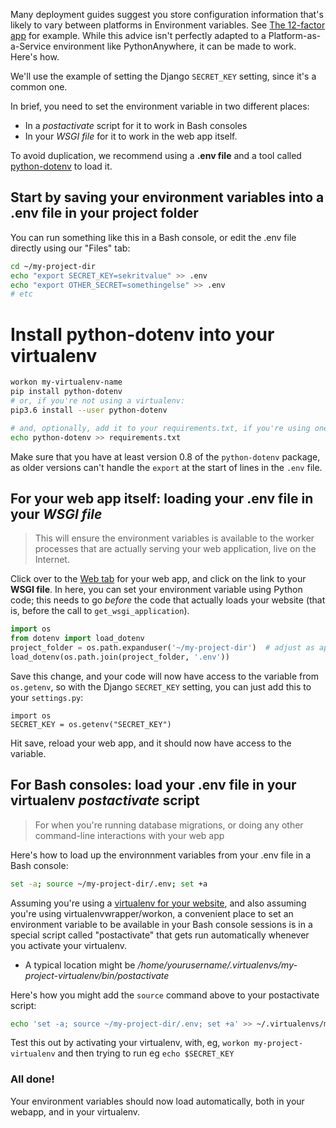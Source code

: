 <!--
.. title: How to set environment variables for your web apps (for SECRET_KEY etc)
.. slug: environment-variables-for-web-apps
.. date: 2015-12-22 12:35:28 UTC+01:00
.. tags:
.. category:
.. link:
.. description:
.. type: text
-->


Many deployment guides suggest you store configuration information that's
likely to vary between platforms in Environment variables.  See [The 12-factor
app](http://12factor.net/config) for example.  While this advice isn't perfectly
adapted to a Platform-as-a-Service environment like PythonAnywhere, it can be made
to work.  Here's how.

We'll use the example of setting the Django `SECRET_KEY` setting, since it's a
common one.

In brief, you need to set the environment variable in two different places:

* In a *postactivate* script for it to work in Bash consoles
* In your *WSGI file* for it to work in the web app itself.

To avoid duplication, we recommend using a **.env file** and a tool called
[python-dotenv](https://github.com/theskumar/python-dotenv) to load it.

## Start by saving your environment variables into a .env file in your project folder

You can run something like this in a Bash console, or edit the .env file directly
using our "Files" tab:
```bash
cd ~/my-project-dir
echo "export SECRET_KEY=sekritvalue" >> .env
echo "export OTHER_SECRET=somethingelse" >> .env
# etc
```

# Install python-dotenv into your virtualenv

```bash
workon my-virtualenv-name
pip install python-dotenv
# or, if you're not using a virtualenv:
pip3.6 install --user python-dotenv

# and, optionally, add it to your requirements.txt, if you're using one:
echo python-dotenv >> requirements.txt
```

Make sure that you have at least version 0.8 of the `python-dotenv` package, as
older versions can't handle the `export` at the start of lines in the `.env`
file.


## For your web app itself:  loading your .env file in your *WSGI file*

> This will ensure the environment variables is available to the worker
> processes that are actually serving your web application, live on the
> Internet.

Click over to the [Web tab](https://www.pythonanywhere.com/web_app_setup/) for your web app,
and click on the link to your **WSGI file**.  In here, you can set your environment variable
using Python code; this needs to go *before* the code that actually loads
your website (that is, before the call to `get_wsgi_application`).

```python
import os
from dotenv import load_dotenv
project_folder = os.path.expanduser('~/my-project-dir')  # adjust as appropriate
load_dotenv(os.path.join(project_folder, '.env'))
```

Save this change, and your code will now have access to the variable from `os.getenv`,
so with the Django `SECRET_KEY` setting, you can just add this to your `settings.py`:

    import os
    SECRET_KEY = os.getenv("SECRET_KEY")

Hit save, reload your web app, and it should now have access to the variable.


## For Bash consoles:  load your .env file in your virtualenv *postactivate* script

> For when you're running database migrations, or doing any other command-line
> interactions with your web app

Here's how to load up the environnment variables from your .env file in a Bash console:
```bash
set -a; source ~/my-project-dir/.env; set +a
```

Assuming you're using a [virtualenv for your website](/pages/VirtualEnvForWebsites), and also
assuming you're using virtualenvwrapper/workon, a
convenient place to set an environment variable to be available in your Bash
console sessions is in a special script called "postactivate" that gets run
automatically whenever you activate your virtualenv.

* A typical location might be */home/yourusername/.virtualenvs/my-project-virtualenv/bin/postactivate*

Here's how you might add the `source` command above to your postactivate script:

```bash
echo 'set -a; source ~/my-project-dir/.env; set +a' >> ~/.virtualenvs/my-project-virtualenv/bin/postactivate
```

Test this out by activating your virtualenv, with, eg, `workon
my-project-virtualenv` and then trying to run eg `echo $SECRET_KEY`


### All done!

Your environment variables should now load automatically, both in your webapp,
and in your virtualenv.
